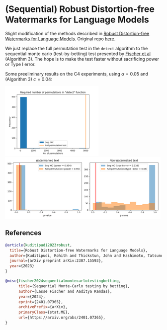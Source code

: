 # (Sequential) Robust Distortion-free Watermarks for Language Models

Slight modification of the methods described in [Robust Distortion-free Watermarks for Language Models](https://arxiv.org/abs/2307.15593). Original repo [here](https://github.com/jthickstun/watermark).


We just replace the full permutation test in the `detect` algorithm to the sequential monte carlo (test-by-betting) test presented by [Fischer et al](https://arxiv.org/abs/2401.07365) (Algorithm 3). The hope is to make the test faster without sacrificing power or Type I error. 

Some preeliminary results on the C4 experiments, using $\alpha = 0.05$ and (Algorithm 3) $c=0.04$:

<img src="results/n_permutations.png" width=300/>

<img src="results/ps.png" width=500/>


## References
```bib
@article{kuditipudi2023robust,
  title={Robust Distortion-free Watermarks for Language Models},
  author={Kuditipudi, Rohith and Thickstun, John and Hashimoto, Tatsunori and Liang, Percy},
  journal={arXiv preprint arXiv:2307.15593},
  year={2023}
}
```

```bib
@misc{fischer2024sequentialmontecarlotestingbetting,
      title={Sequential Monte-Carlo testing by betting}, 
      author={Lasse Fischer and Aaditya Ramdas},
      year={2024},
      eprint={2401.07365},
      archivePrefix={arXiv},
      primaryClass={stat.ME},
      url={https://arxiv.org/abs/2401.07365}, 
}
```
